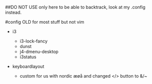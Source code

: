 ##DO NOT USE
only here to be able to backtrack, look at my .config instead.

#config OLD
for most stuff but not vim

* i3
  * i3-lock-fancy
  * dunst
  * j4-dmenu-desktop
  * i3status
  
* keyboardlayout
  * custom for us with nordic æøå and changed </> button to &/~
